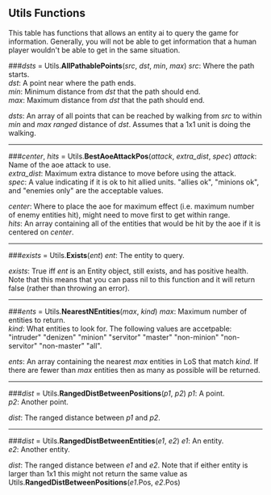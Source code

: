 Utils Functions
---------------

This table has functions that allows an entity ai to query the game for information.  Generally, you will not be able to get information that a human player wouldn't be able to get in the same situation.


###_dsts_ = Utils.__AllPathablePoints__(_src_, _dst_, _min_, _max_)
_src_: Where the path starts.  
_dst_: A point near where the path ends.  
_min_: Minimum distance from _dst_ that the path should end.  
_max_: Maximum distance from _dst_ that the path should end.  

_dsts_: An array of all points that can be reached by walking from _src_ to within _min_ and _max_ *ranged* distance of _dst_.  Assumes that a 1x1 unit is doing the walking.

------

###_center_, _hits_ = Utils.__BestAoeAttackPos__(_attack_, _extra_dist_, _spec_)
_attack_: Name of the aoe attack to use.  
_extra_dist_: Maximum extra distance to move before using the attack.  
_spec_: A value indicating if it is ok to hit allied units.  "allies ok", "minions ok", and "enemies only" are the acceptable values.

_center_: Where to place the aoe for maximum effect (i.e. maximum number of enemy entities hit), might need to move first to get within range.  
_hits_: An array containing all of the entities that would be hit by the aoe if it is centered on _center_.

------

###_exists_ = Utils.__Exists__(_ent_)
_ent_: The entity to query.

_exists_: True iff _ent_ is an Entity object, still exists, and has positive health.  Note that this means that you can pass nil to this function and it will return false (rather than throwing an error).

------

###_ents_ = Utils.__NearestNEntities__(_max_, _kind_)
_max_: Maximum number of entities to return.  
_kind_: What entities to look for.  The following values are accetpable: "intruder" "denizen" "minion" "servitor" "master" "non-minion" "non-servitor" "non-master" "all".  

_ents_: An array containing the nearest _max_ entities in LoS that match _kind_.  If there are fewer than _max_ entities then as many as possible will be returned.

------

###_dist_ = Utils.__RangedDistBetweenPositions__(_p1_, _p2_)
_p1_: A point.  
_p2_: Another point.  

_dist_: The ranged distance between _p1_ and _p2_.

------

###_dist_ = Utils.__RangedDistBetweenEntities__(_e1_, _e2_)
_e1_: An entity.  
_e2_: Another entity.  

_dist_: The ranged distance between _e1_ and _e2_.  Note that if either entity is larger than 1x1 this might not return the same value as Utils.__RangedDistBetweenPositions__(_e1_.Pos, _e2_.Pos)

